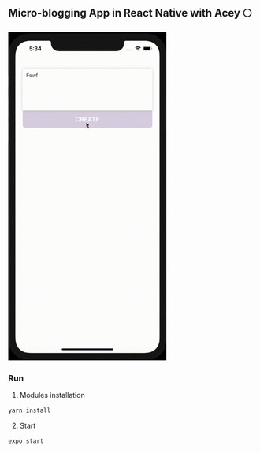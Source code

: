 ## Micro-blogging App in React Native with Acey 🌕

<img height="667px" src="https://github.com/Fantasim/assets/blob/master/68747470733a2f2f736961736b792e6e65742f5f4151374f784b5569645673505a36456d732d36474d6d53564e42543558614a454b626b4a544775476972474467.gif?raw=true" />


### Run

1. Modules installation
```sh
yarn install
```

2. Start
```sh
expo start
```

